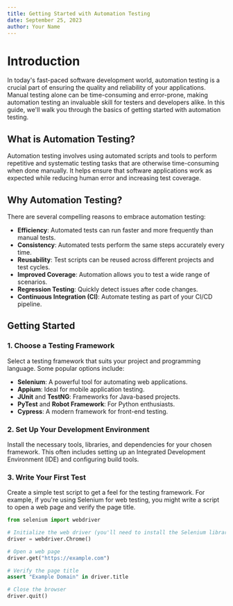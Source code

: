 ```yaml
---
title: Getting Started with Automation Testing
date: September 25, 2023
author: Your Name
---
```


# Introduction

In today's fast-paced software development world, automation testing is a crucial part of ensuring the quality and reliability of your applications. Manual testing alone can be time-consuming and error-prone, making automation testing an invaluable skill for testers and developers alike. In this guide, we'll walk you through the basics of getting started with automation testing.

## What is Automation Testing?

Automation testing involves using automated scripts and tools to perform repetitive and systematic testing tasks that are otherwise time-consuming when done manually. It helps ensure that software applications work as expected while reducing human error and increasing test coverage.

## Why Automation Testing?

There are several compelling reasons to embrace automation testing:

- **Efficiency**: Automated tests can run faster and more frequently than manual tests.
- **Consistency**: Automated tests perform the same steps accurately every time.
- **Reusability**: Test scripts can be reused across different projects and test cycles.
- **Improved Coverage**: Automation allows you to test a wide range of scenarios.
- **Regression Testing**: Quickly detect issues after code changes.
- **Continuous Integration (CI)**: Automate testing as part of your CI/CD pipeline.

## Getting Started

### 1. Choose a Testing Framework

Select a testing framework that suits your project and programming language. Some popular options include:

- **Selenium**: A powerful tool for automating web applications.
- **Appium**: Ideal for mobile application testing.
- **JUnit** and **TestNG**: Frameworks for Java-based projects.
- **PyTest** and **Robot Framework**: For Python enthusiasts.
- **Cypress**: A modern framework for front-end testing.

### 2. Set Up Your Development Environment

Install the necessary tools, libraries, and dependencies for your chosen framework. This often includes setting up an Integrated Development Environment (IDE) and configuring build tools.

### 3. Write Your First Test

Create a simple test script to get a feel for the testing framework. For example, if you're using Selenium for web testing, you might write a script to open a web page and verify the page title.

```python
from selenium import webdriver

# Initialize the web driver (you'll need to install the Selenium library)
driver = webdriver.Chrome()

# Open a web page
driver.get("https://example.com")

# Verify the page title
assert "Example Domain" in driver.title

# Close the browser
driver.quit()
